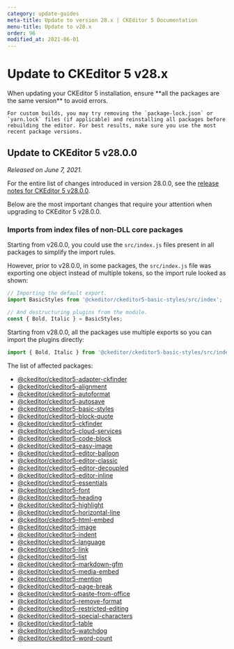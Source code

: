 ```yaml
---
category: update-guides
meta-title: Update to version 28.x | CKEditor 5 Documentation
menu-title: Update to v28.x
order: 96
modified_at: 2021-06-01
---
```


# Update to CKEditor&nbsp;5 v28.x

<info-box>
	When updating your CKEditor&nbsp;5 installation, ensure **all the packages are the same version** to avoid errors.

	For custom builds, you may try removing the `package-lock.json` or `yarn.lock` files (if applicable) and reinstalling all packages before rebuilding the editor. For best results, make sure you use the most recent package versions.
</info-box>

## Update to CKEditor&nbsp;5 v28.0.0

_Released on June 7, 2021._

For the entire list of changes introduced in version 28.0.0, see the [release notes for CKEditor&nbsp;5 v28.0.0](https://github.com/ckeditor/ckeditor5/releases/tag/v28.0.0).

Below are the most important changes that require your attention when upgrading to CKEditor&nbsp;5 v28.0.0.

### Imports from index files of non-DLL core packages

Starting from v26.0.0, you could use the `src/index.js` files present in all packages to simplify the import rules.

However, prior to v28.0.0, in some packages, the `src/index.js` file was exporting one object instead of multiple tokens, so the import rule looked as shown:

```js
// Importing the default export.
import BasicStyles from '@ckeditor/ckeditor5-basic-styles/src/index';

// And destructuring plugins from the module.
const { Bold, Italic } = BasicStyles;
```

Starting from v28.0.0, all the packages use multiple exports so you can import the plugins directly:

```js
import { Bold, Italic } from '@ckeditor/ckeditor5-basic-styles/src/index';
```

The list of affected packages:

* [@ckeditor/ckeditor5-adapter-ckfinder](https://npmjs.org/package/@ckeditor/ckeditor5-adapter-ckfinder)
* [@ckeditor/ckeditor5-alignment](https://npmjs.org/package/@ckeditor/ckeditor5-alignment)
* [@ckeditor/ckeditor5-autoformat](https://npmjs.org/package/@ckeditor/ckeditor5-autoformat)
* [@ckeditor/ckeditor5-autosave](https://npmjs.org/package/@ckeditor/ckeditor5-autosave)
* [@ckeditor/ckeditor5-basic-styles](https://npmjs.org/package/@ckeditor/ckeditor5-basic-styles)
* [@ckeditor/ckeditor5-block-quote](https://npmjs.org/package/@ckeditor/ckeditor5-block-quote)
* [@ckeditor/ckeditor5-ckfinder](https://npmjs.org/package/@ckeditor/ckeditor5-ckfinder)
* [@ckeditor/ckeditor5-cloud-services](https://npmjs.org/package/@ckeditor/ckeditor5-cloud-services)
* [@ckeditor/ckeditor5-code-block](https://npmjs.org/package/@ckeditor/ckeditor5-code-block)
* [@ckeditor/ckeditor5-easy-image](https://npmjs.org/package/@ckeditor/ckeditor5-easy-image)
* [@ckeditor/ckeditor5-editor-balloon](https://npmjs.org/package/@ckeditor/ckeditor5-editor-balloon)
* [@ckeditor/ckeditor5-editor-classic](https://npmjs.org/package/@ckeditor/ckeditor5-editor-classic)
* [@ckeditor/ckeditor5-editor-decoupled](https://npmjs.org/package/@ckeditor/ckeditor5-editor-decoupled)
* [@ckeditor/ckeditor5-editor-inline](https://npmjs.org/package/@ckeditor/ckeditor5-editor-inline)
* [@ckeditor/ckeditor5-essentials](https://npmjs.org/package/@ckeditor/ckeditor5-essentials)
* [@ckeditor/ckeditor5-font](https://npmjs.org/package/@ckeditor/ckeditor5-font)
* [@ckeditor/ckeditor5-heading](https://npmjs.org/package/@ckeditor/ckeditor5-heading)
* [@ckeditor/ckeditor5-highlight](https://npmjs.org/package/@ckeditor/ckeditor5-highlight)
* [@ckeditor/ckeditor5-horizontal-line](https://npmjs.org/package/@ckeditor/ckeditor5-horizontal-line)
* [@ckeditor/ckeditor5-html-embed](https://npmjs.org/package/@ckeditor/ckeditor5-html-embed)
* [@ckeditor/ckeditor5-image](https://npmjs.org/package/@ckeditor/ckeditor5-image)
* [@ckeditor/ckeditor5-indent](https://npmjs.org/package/@ckeditor/ckeditor5-indent)
* [@ckeditor/ckeditor5-language](https://npmjs.org/package/@ckeditor/ckeditor5-language)
* [@ckeditor/ckeditor5-link](https://npmjs.org/package/@ckeditor/ckeditor5-link)
* [@ckeditor/ckeditor5-list](https://npmjs.org/package/@ckeditor/ckeditor5-list)
* [@ckeditor/ckeditor5-markdown-gfm](https://npmjs.org/package/@ckeditor/ckeditor5-markdown-gfm)
* [@ckeditor/ckeditor5-media-embed](https://npmjs.org/package/@ckeditor/ckeditor5-media-embed)
* [@ckeditor/ckeditor5-mention](https://npmjs.org/package/@ckeditor/ckeditor5-mention)
* [@ckeditor/ckeditor5-page-break](https://npmjs.org/package/@ckeditor/ckeditor5-page-break)
* [@ckeditor/ckeditor5-paste-from-office](https://npmjs.org/package/@ckeditor/ckeditor5-paste-from-office)
* [@ckeditor/ckeditor5-remove-format](https://npmjs.org/package/@ckeditor/ckeditor5-remove-format)
* [@ckeditor/ckeditor5-restricted-editing](https://npmjs.org/package/@ckeditor/ckeditor5-restricted-editing)
* [@ckeditor/ckeditor5-special-characters](https://npmjs.org/package/@ckeditor/ckeditor5-special-characters)
* [@ckeditor/ckeditor5-table](https://npmjs.org/package/@ckeditor/ckeditor5-table)
* [@ckeditor/ckeditor5-watchdog](https://npmjs.org/package/@ckeditor/ckeditor5-watchdog)
* [@ckeditor/ckeditor5-word-count](https://npmjs.org/package/@ckeditor/ckeditor5-word-count)
